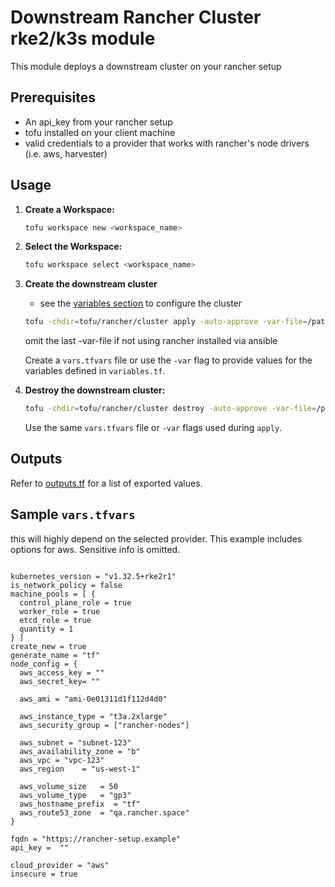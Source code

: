 # Downstream Rancher Cluster rke2/k3s module

This module deploys a downstream cluster on your rancher setup

## Prerequisites

* An api_key from your rancher setup
* tofu installed on your client machine
* valid credentials to a provider that works with rancher's node drivers (i.e. aws, harvester)

## Usage

1.  **Create a Workspace:**

    ```bash
    tofu workspace new <workspace_name>
    ```

2.  **Select the Workspace:**

    ```bash
    tofu workspace select <workspace_name>
    ```

3.  **Create the downstream cluster**
    * see the [variables section](#sample) to configure the cluster
    ```bash
    tofu -chdir=tofu/rancher/cluster apply -auto-approve -var-file=/path/to/vars.tfvars -var-file=$REPO_ROOT/ansible/rancher/generated.tfvars
    ```
    omit the last -var-file if not using rancher installed via ansible

    Create a `vars.tfvars` file or use the `-var` flag to provide values for the variables defined in `variables.tf`.

4.  **Destroy the downstream cluster:**

    ```bash
    tofu -chdir=tofu/rancher/cluster destroy -auto-approve -var-file=/path/to/vars.tfvars -var-file=$REPO_ROOT/ansible/rancher/generated.tfvars
    ```

    Use the same `vars.tfvars` file or `-var` flags used during `apply`.

## Outputs
Refer to [outputs.tf](./outputs.tf) for a list of exported values.

## Sample `vars.tfvars`
this will highly depend on the selected provider. This example includes options for aws. Sensitive info is omitted. 

```tofu

kubernetes_version = "v1.32.5+rke2r1"
is_network_policy = false
machine_pools = [ {
  control_plane_role = true
  worker_role = true
  etcd_role = true
  quantity = 1
} ]
create_new = true
generate_name = "tf"
node_config = {
  aws_access_key = ""
  aws_secret_key= ""

  aws_ami = "ami-0e01311d1f112d4d0"

  aws_instance_type = "t3a.2xlarge"
  aws_security_group = ["rancher-nodes"] 

  aws_subnet = "subnet-123"
  aws_availability_zone = "b"
  aws_vpc = "vpc-123"
  aws_region    = "us-west-1"

  aws_volume_size   = 50
  aws_volume_type   = "gp3"
  aws_hostname_prefix  = "tf"
  aws_route53_zone  = "qa.rancher.space"
}

fqdn = "https://rancher-setup.example"
api_key =  ""

cloud_provider = "aws"
insecure = true
```